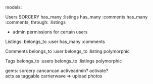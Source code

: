 models:

Users SORCERY
has_many :listings
has_many :comments
has_many :comments, through: :listings
* admin permissions for certain users


Listings:
belongs_to :user
has_many :comments


Comments
belongs_to :user
belongs_to :listing
polymorphic

Tags
belongs_to :users
belongs_to :listings
polymorphic

gems: 
sorcery
cancancan
activeadmin?
activate?	
acts as taggable
carrierwave => upload photos

